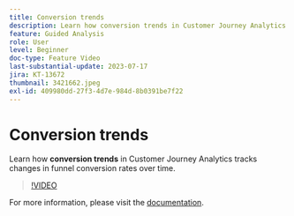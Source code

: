 ```yaml
---
title: Conversion trends
description: Learn how conversion trends in Customer Journey Analytics tracks changes in funnel conversion rates over time.
feature: Guided Analysis
role: User
level: Beginner
doc-type: Feature Video
last-substantial-update: 2023-07-17
jira: KT-13672
thumbnail: 3421662.jpeg
exl-id: 409980dd-27f3-4d7e-984d-8b0391be7f22
---
```

# Conversion trends

Learn how **conversion trends** in Customer Journey Analytics tracks changes in funnel conversion rates over time.

>[!VIDEO](https://video.tv.adobe.com/v/3421662/?learn=on)

For more information, please visit the [documentation](
https://experienceleague.adobe.com/docs/analytics-platform/using/guided-analysis/funnel/conversion-trends.html).
